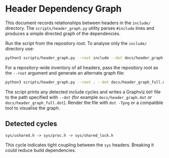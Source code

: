 # Header Dependency Graph

This document records relationships between headers in the `include/`
directory. The `scripts/header_graph.py` utility parses `#include` lines and
produces a simple directed graph of the dependencies.

Run the script from the repository root.  To analyse only the `include/`
directory use:

```sh
python3 scripts/header_graph.py --root include --dot docs/header_graph.dot
```

For a repository-wide inventory of all headers, pass the repository root as the
`--root` argument and generate an alternate graph file:

```sh
python3 scripts/header_graph.py --root . --dot docs/header_graph_full.dot
```

The script prints any detected include cycles and writes a Graphviz `DOT`
file to the path specified with `--dot` (for example
`docs/header_graph.dot` or `docs/header_graph_full.dot`). Render the file
with `dot -Tpng` or a compatible tool to visualise the graph.

## Detected cycles

```
sys/ushared.h -> sys/proc.h -> sys/shared_lock.h
```

This cycle indicates tight coupling between the `sys` headers. Breaking it
could reduce build dependencies.
